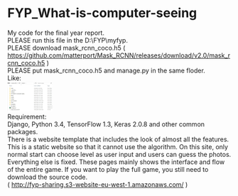 # FYP_What-is-computer-seeing
My code for the final year report.  
PLEASE run this file in the D:\FYP\myfyp.  
PLEASE download mask_rcnn_coco.h5 ( https://github.com/matterport/Mask_RCNN/releases/download/v2.0/mask_rcnn_coco.h5 )  
PLEASE put mask_rcnn_coco.h5 and manage.py in the same floder.  
Like:  
<img src="https://github.com/pu7aki/FYP_What-is-computer-seeing/blob/master/images/example.jpg" width="20%" height="20%">   
Requirement:  
Django, Python 3.4, TensorFlow 1.3, Keras 2.0.8 and other common packages.  
There is a website template that includes the look of almost all the features. This is a static website so that it cannot use the algorithm. On this site, only normal start can choose level as user input and users can guess the photos. Everything else is fixed. These pages mainly shows the interface and flow of the entire game. If you want to play the full game, you still need to download the source code.  
( http://fyp-sharing.s3-website-eu-west-1.amazonaws.com/ )    
